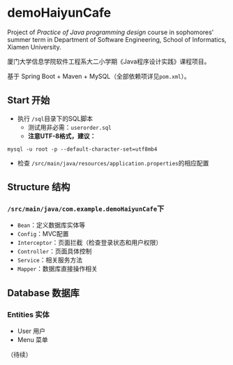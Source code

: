 # demoHaiyunCafe
 
Project of *Practice of Java programming design* course in sophomores' summer term in Department of Software Engineering, School of Informatics, Xiamen University.

厦门大学信息学院软件工程系大二小学期《Java程序设计实践》课程项目。

基于 Spring Boot + Maven + MySQL（全部依赖项详见`pom.xml`）。

## Start 开始

- 执行 `/sql`目录下的SQL脚本
  - 测试用非必需：`userorder.sql`
  - **注意UTF-8格式，建议：**
```
mysql -u root -p --default-character-set=utf8mb4
```
- 检查 `/src/main/java/resources/application.properties`的相应配置

## Structure 结构
### `/src/main/java/com.example.demoHaiyunCafe`下
- `Bean`：定义数据库实体等
- `Config`：MVC配置
- `Interceptor`：页面拦截（检查登录状态和用户权限）
- `Controller`：页面具体控制
- `Service`：相关服务方法
- `Mapper`：数据库直接操作相关


## Database 数据库
### Entities 实体
- User 用户
- Menu 菜单

（待续）


